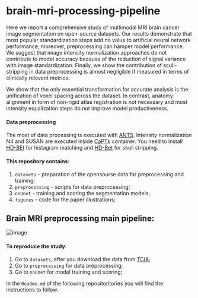 # brain-mri-processing-pipeline
Here we report a comprehensive study of multimodal MRI brain cancer image segmentation on open-source datasets. Our results demonstrate that most popular standardization steps add no value to artificial neural network performance; moreover, preprocessing can hamper model performance. We suggest that image intensity normalization approaches do not contribute to model accuracy because of the reduction of signal variance with image standardization. Finally, we show the contribution of scull-stripping in data preprocessing is almost negligible if measured in terms of clinically relevant metrics.

We show that the only essential transformation for accurate analysis is the unification of voxel spacing across the dataset. In contrast, anatomy alignment in form of non-rigid atlas registration is not necessary and most intensity equalization steps do not improve model productiveness. 

#### Data preprocessing
The most of data processing is executed with [ANTS](http://stnava.github.io/ANTs/). Intensity normalization N4 and SUSAN are executed inside [CaPTk](https://www.med.upenn.edu/cbica/captk/) container. You need to install [HD-BEt](https://github.com/MIC-DKFZ/HD-BET) for histagram matching and [HD-Bet](https://github.com/MIC-DKFZ/HD-BET) for skull stripping.

#### This repository contains:
1. `datasets` - preparation of the opensourse data for preprocessing and training;
3. `preprocessing` - scripts for data preprocessing;
4. `nnUnet` - training and scoring  the segmentation models;
5. `figures` - code for the paper illustrations;

## Brain MRI preprocessing main pipeline:
![image](/figures/abstract.png)


#### To reproduce the study:
1. Go to `datasets`, after you download the data from [TCIA](https://www.cancerimagingarchive.net/);
2. Go to `preprocessing` for data preprocessing;
3. Go to `nnUnet` for model training and scoring;

In the `Readme.md` of the following repositoritories you will find the instructions to follow.
